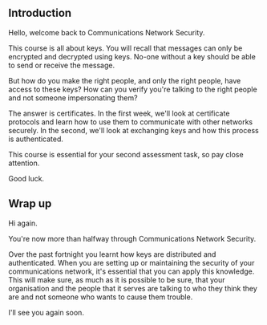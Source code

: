 ## Introduction

Hello, welcome back to Communications Network Security.

This course is all about keys.  You will recall that messages can only be encrypted and decrypted using keys.  No-one without a key should be able to send or receive the message.

But how do you make the right people, and only the right people, have access to these keys?  How can you verify you're talking to the right people and not someone impersonating them?  

The answer is certificates.  In the first week, we'll look at certificate protocols and learn how to use them to communicate with other networks securely.  In the second, we'll look at exchanging keys and how this process is authenticated.

This course is essential for your second assessment task, so pay close attention.

Good luck.


## Wrap up

Hi again.

You're now more than halfway through Communications Network Security.

Over the past fortnight you learnt how keys are distributed and authenticated.  When you are setting up or maintaining the security of your communications network, it's essential that you can apply this knowledge.  This will make sure, as much as it is possible to be sure, that your organisation and the people that it serves are talking to who they think they are and not someone who wants to cause them trouble.

I'll see you again soon.

